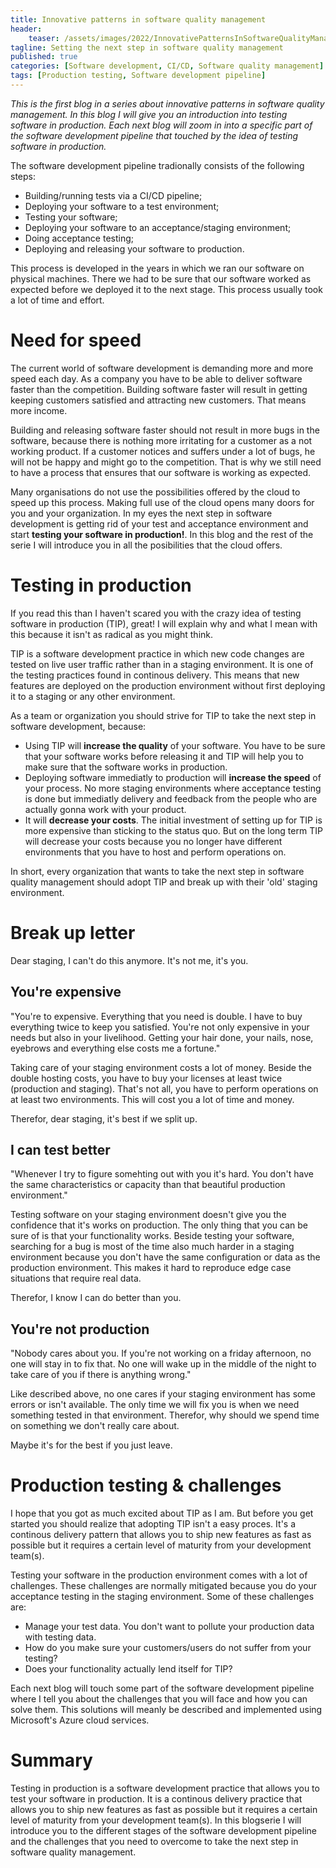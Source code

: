 ```yaml
---
title: Innovative patterns in software quality management
header:    
    teaser: /assets/images/2022/InnovativePatternsInSoftwareQualityManagement/blogheader.png
tagline: Setting the next step in software quality management
published: true
categories: [Software development, CI/CD, Software quality management]
tags: [Production testing, Software development pipeline]
---
```


*This is the first blog in a series about innovative patterns in software quality management. In this blog I will give you an introduction into testing software in production. Each next blog will zoom in into a specific part of the software development pipeline that touched by the idea of testing software in production.*

The software development pipeline tradionally consists of the following steps:
- Building/running tests via a CI/CD pipeline;
- Deploying your software to a test environment;
- Testing your software;
- Deploying your software to an acceptance/staging environment;
- Doing acceptance testing;
- Deploying and releasing your software to production.

This process is developed in the years in which we ran our software on physical machines. There we had to be sure that our software worked as expected before we deployed it to the next stage. This process usually took a lot of time and effort.

# Need for speed
The current world of software development is demanding more and more speed each day. As a company you have to be able to deliver software faster than the competition. Building software faster will result in getting keeping customers satisfied and attracting new customers. That means more income. 

Building and releasing software faster should not result in more bugs in the software, because there is nothing more irritating for a customer as a not working product. If a customer notices and suffers under a lot of bugs, he will not be happy and might go to the competition. That is why we still need to have a process that ensures that our software is working as expected. 

Many organisations do not use the possibilities offered by the cloud to speed up this process. Making full use of the cloud opens many doors for you and your organization. In my eyes the next step in software development is getting rid of your test and acceptance environment and start **testing your software in production!**. In this blog and the rest of the serie I will introduce you in all the posibilities that the cloud offers.

# Testing in production
If you read this than I haven't scared you with the crazy idea of testing software in production (TIP), great! I will explain why and what I mean with this because it isn't as radical as you might think.

TIP is a software development practice in which new code changes are tested on live user traffic rather than in a staging environment. It is one of the testing practices found in continous delivery. This means that new features are deployed on the production environment without first deploying it to a staging or any other environment.

As a team or organization you should strive for TIP to take the next step in software development, because:
-  Using TIP will **increase the quality** of your software. You have to be sure that your software works before releasing it and TIP will help you to make sure that the software works in production. 
- Deploying software immediatly to production will **increase the speed** of your process. No more staging environments where acceptance testing is done but immediatly delivery and feedback from the people who are actually gonna work with your product. 
- It will **decrease your costs**. The initial investment of setting up for TIP is more expensive than sticking to the status quo. But on the long term TIP will decrease your costs because you no longer have different environments that you have to host and perform operations on.

In short, every organization that wants to take the next step in software quality management should adopt TIP and break up with their 'old' staging environment.

# Break up letter
Dear staging, I can't do this anymore. It's not me, it's you. 

## You're expensive
"You're to expensive. Everything that you need is double. I have to buy everything twice to keep you satisfied. You're not only expensive in your needs but also in your livelihood. Getting your hair done, your nails, nose, eyebrows and everything else costs me a fortune."

Taking care of your staging environment costs a lot of money. Beside the double hosting costs, you have to buy your licenses at least twice (production and staging). That's not all, you have to perform operations on at least two environments. This will cost you a lot of time and money. 

Therefor, dear staging, it's best if we split up.

## I can test better
"Whenever I try to figure somehting out with you it's hard. You don't have the same characteristics or capacity than that beautiful production environment."

Testing software on your staging environment doesn't give you the confidence that it's works on production. The only thing that you can be sure of is that your functionality works. Beside testing your software, searching for a bug is most of the time also much harder in a staging environment because you don't have the same configuration or data as the production environment. This makes it hard to reproduce edge case situations that require real data.

Therefor, I know I can do better than you.

## You're not production
"Nobody cares about you. If you're not working on a friday afternoon, no one will stay in to fix that. No one will wake up in the middle of the night to take care of you if there is anything wrong."

Like described above, no one cares if your staging environment has some errors or isn't available. The only time we will fix you is when we need something tested in that environment. Therefor, why should we spend time on something we don't really care about. 

Maybe it's for the best if you just leave.

# Production testing & challenges
I hope that you got as much excited about TIP as I am. But before you get started you should realize that adopting TIP isn't a easy proces. It's a continous delivery pattern that allows you to ship new features as fast as possible but it requires a certain level of maturity from your development team(s).

Testing your software in the production environment comes with a lot of challenges. These challenges are normally mitigated because you do your acceptance testing in the staging environment. Some of these challenges are:
- Manage your test data. You don't want to pollute your production data with testing data.
- How do you make sure your customers/users do not suffer from your testing?
- Does your functionality actually lend itself for TIP?

Each next blog will touch some part of the software development pipeline where I tell you about the challenges that you will face and how you can solve them. This solutions will meanly be described and implemented using Microsoft's Azure cloud services.

# Summary
Testing in production is a software development practice that allows you to test your software in production. It is a continous delivery practice that allows you to ship new features as fast as possible but it requires a certain level of maturity from your development team(s). 
In this blogserie I will introduce you to the different stages of the software development pipeline and the challenges that you need to overcome to take the next step in software quality management.